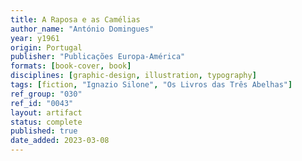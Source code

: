 ```yaml
---
title: A Raposa e as Camélias
author_name: "António Domingues"
year: y1961
origin: Portugal
publisher: "Publicações Europa-América"
formats: [book-cover, book]
disciplines: [graphic-design, illustration, typography]
tags: [fiction, "Ignazio Silone", "Os Livros das Três Abelhas"]
ref_group: "030"
ref_id: "0043"
layout: artifact
status: complete
published: true
date_added: 2023-03-08
---
```

